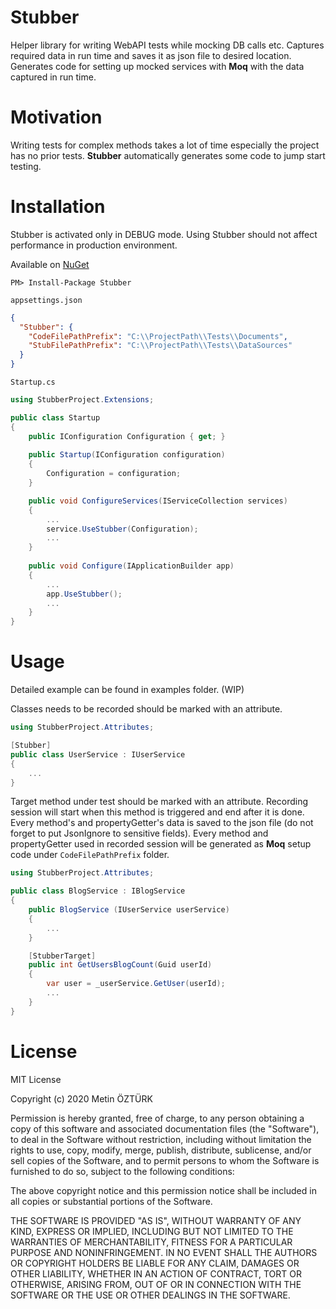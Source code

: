 # Stubber
Helper library for writing WebAPI tests while mocking DB calls etc. Captures required data in run time and saves it as json file to desired location. Generates code for setting up mocked services with **Moq** with the data captured in run time.
# Motivation
Writing tests for complex methods takes a lot of time especially the project has no prior tests. **Stubber** automatically generates some code to jump start testing.
# Installation
Stubber is activated only in DEBUG mode. Using Stubber should not affect performance in production environment. 

Available on [NuGet](https://www.nuget.org/packages/Stubber/)

	PM> Install-Package Stubber

`appsettings.json`
```json
{
  "Stubber": {
    "CodeFilePathPrefix": "C:\\ProjectPath\\Tests\\Documents", 
    "StubFilePathPrefix": "C:\\ProjectPath\\Tests\\DataSources"
  }
}
```
`Startup.cs`
```csharp
using StubberProject.Extensions;

public class Startup
{
    public IConfiguration Configuration { get; }
    
    public Startup(IConfiguration configuration) 
    {
        Configuration = configuration;
    }

    public void ConfigureServices(IServiceCollection services) 
    {
        ...
        service.UseStubber(Configuration);
        ...
    }
    
    public void Configure(IApplicationBuilder app) 
    {
        ...
        app.UseStubber();
        ...
    }
}
```
# Usage
Detailed example can be found in examples folder. (WIP)

Classes needs to be recorded should be marked with an attribute.
```csharp
using StubberProject.Attributes;

[Stubber]
public class UserService : IUserService 
{
    ...
}
```
Target method under test should be marked with an attribute. Recording session will start when this method is triggered and end after it is done. Every method's and propertyGetter's data is saved to the json file (do not forget to put JsonIgnore to sensitive fields). Every method and propertyGetter used in recorded session will be generated as **Moq** setup code under `CodeFilePathPrefix` folder. 
```csharp
using StubberProject.Attributes;

public class BlogService : IBlogService
{
    public BlogService (IUserService userService)
    {
        ...
    }

    [StubberTarget]
    public int GetUsersBlogCount(Guid userId)
    {
        var user = _userService.GetUser(userId);
        ...
    }
}
```
# License
MIT License

Copyright (c) 2020 Metin ÖZTÜRK

Permission is hereby granted, free of charge, to any person obtaining a copy
of this software and associated documentation files (the "Software"), to deal
in the Software without restriction, including without limitation the rights
to use, copy, modify, merge, publish, distribute, sublicense, and/or sell
copies of the Software, and to permit persons to whom the Software is
furnished to do so, subject to the following conditions:

The above copyright notice and this permission notice shall be included in all
copies or substantial portions of the Software.

THE SOFTWARE IS PROVIDED "AS IS", WITHOUT WARRANTY OF ANY KIND, EXPRESS OR
IMPLIED, INCLUDING BUT NOT LIMITED TO THE WARRANTIES OF MERCHANTABILITY,
FITNESS FOR A PARTICULAR PURPOSE AND NONINFRINGEMENT. IN NO EVENT SHALL THE
AUTHORS OR COPYRIGHT HOLDERS BE LIABLE FOR ANY CLAIM, DAMAGES OR OTHER
LIABILITY, WHETHER IN AN ACTION OF CONTRACT, TORT OR OTHERWISE, ARISING FROM,
OUT OF OR IN CONNECTION WITH THE SOFTWARE OR THE USE OR OTHER DEALINGS IN THE
SOFTWARE.